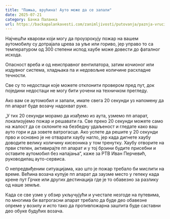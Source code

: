 ```yaml
---
title: "Пажња, врућина! Ауто може да се запали"
date: 2025-07-21
category: Бачка Паланка
url: https://backapalankavesti.com/zanimljivosti/putovanja/paznja-vrucina-auto-moze-da-se-zapali/
---
```


Најчешћи кварови који могу да проузрокују пожар на вашем аутомобилу су дотрајала црева за уље или гориво, јер управо то са температуром од 300 степени испод хаубе може довести до фаталног исхода.

Опасност вреба и од неисправног вентилатора, затим кочионог или издувног система, хладњака па и недовољне количине расхладне течности.

Све су то недостаци које можете отклонити провером пред пут, док поједини недостаци не могу бити уочени на техничком прегледу.

Ако вам се аутомобил и запали, имате свега 20 секунди уз напомену да пп апарат буде возачу надохват руке.

„У тих 20 секунди морамо да изађемо из аута, узмемо пп апарат, локализујемо пожар и решавати га. Све преко 20 секунди можете само на жалост да се склоните на безбедну удаљеност и гледате како ваш ауто гори и да зовете ватрогасце. Ако успете да решите у 20 секунди прво и основно је не отварати хаубу нагло, јер када дигнете хаубу доводите велику количину кисеоника у том тренутку. Хаубу отворите на први степен, активирајте пп апарат и у тој брзини будите присебни и оставите аутомобил без напајања“, каже за РТВ Иван Перчевић, руководилац ауто-сервиса.

О непредвиђеним ситуацијама, као што је пожар требало би мислити на време. Већина возача купује пп апарат да заузме место у гепеку када крене пут Грчке или других дестинација где је то обавезно за разлику од наше земље.

Када се све узме у обзир укључујући и учестале незгоде на путевима, по многима би ватрогасни апарат требало да буде део обавезне опреме у возилу и исто тако да противпожарна заштита буде саставни део обуке будућих возача.
